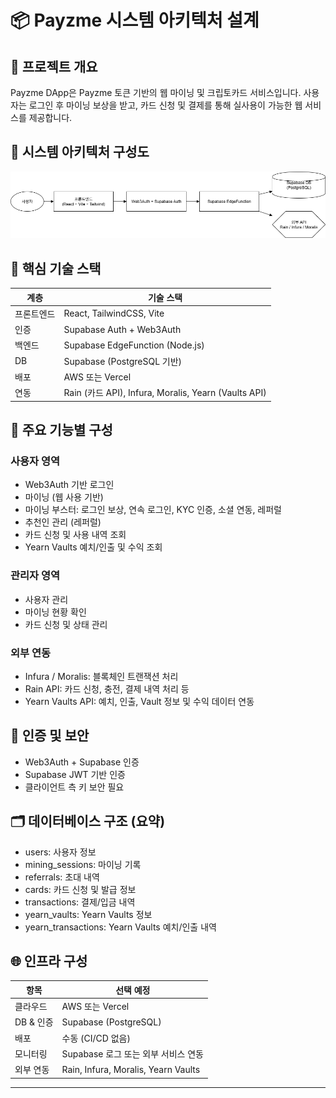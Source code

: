 
# 📦 Payzme 시스템 아키텍처 설계

## 🎯 프로젝트 개요
Payzme DApp은 Payzme 토큰 기반의 웹 마이닝 및 크립토카드 서비스입니다. 사용자는 로그인 후 마이닝 보상을 받고, 카드 신청 및 결제를 통해 실사용이 가능한 웹 서비스를 제공합니다.

## 🧩 시스템 아키텍처 구성도

![Payzme Architecture](payzme_architecture.png)

## 🧪 핵심 기술 스택

| 계층       | 기술 스택                          |
|------------|-----------------------------------|
| 프론트엔드 | React, TailwindCSS, Vite          |
| 인증       | Supabase Auth + Web3Auth          |
| 백엔드     | Supabase EdgeFunction (Node.js)   |
| DB         | Supabase (PostgreSQL 기반)        |
| 배포       | AWS 또는 Vercel                   |
| 연동       | Rain (카드 API), Infura, Moralis, Yearn (Vaults API)  |

## 🧩 주요 기능별 구성

### 사용자 영역
- Web3Auth 기반 로그인
- 마이닝 (웹 사용 기반)
- 마이닝 부스터: 로그인 보상, 연속 로그인, KYC 인증, 소셜 연동, 레퍼럴
- 추천인 관리 (레퍼럴)
- 카드 신청 및 사용 내역 조회
- Yearn Vaults 예치/인출 및 수익 조회

### 관리자 영역
- 사용자 관리
- 마이닝 현황 확인
- 카드 신청 및 상태 관리

### 외부 연동
- Infura / Moralis: 블록체인 트랜잭션 처리
- Rain API: 카드 신청, 충전, 결제 내역 처리 등
- Yearn Vaults API: 예치, 인출, Vault 정보 및 수익 데이터 연동

## 🔐 인증 및 보안
- Web3Auth + Supabase 인증
- Supabase JWT 기반 인증
- 클라이언트 측 키 보안 필요

## 🗂 데이터베이스 구조 (요약)

- users: 사용자 정보
- mining_sessions: 마이닝 기록
- referrals: 초대 내역
- cards: 카드 신청 및 발급 정보
- transactions: 결제/입금 내역
- yearn_vaults: Yearn Vaults 정보
- yearn_transactions: Yearn Vaults 예치/인출 내역

## 🌐 인프라 구성

| 항목         | 선택 예정                             |
|--------------|--------------------------------------|
| 클라우드     | AWS 또는 Vercel                      |
| DB & 인증    | Supabase (PostgreSQL)                |
| 배포         | 수동 (CI/CD 없음)                    |
| 모니터링     | Supabase 로그 또는 외부 서비스 연동 |
| 외부 연동    | Rain, Infura, Moralis, Yearn Vaults |

---
